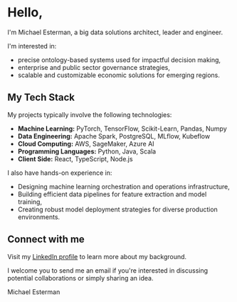 # Hello, 

I'm Michael Esterman, a big data solutions architect, leader and engineer.

I'm interested in:

- precise ontology-based systems used for impactful decision making,
- enterprise and public sector governance strategies,
- scalable and customizable economic solutions for emerging regions.

## My Tech Stack

My projects typically involve the following technologies:

- **Machine Learning:** PyTorch, TensorFlow, Scikit-Learn, Pandas, Numpy
- **Data Engineering:** Apache Spark, PostgreSQL, MLflow, Kubeflow
- **Cloud Computing:** AWS, SageMaker, Azure AI
- **Programming Languages:** Python, Java, Scala
- **Client Side:** React, TypeScript, Node.js

I also have hands-on experience in:

- Designing machine learning orchestration and operations infrastructure,
- Building efficient data pipelines for feature extraction and model training,
- Creating robust model deployment strategies for diverse production environments.

## Connect with me

Visit my [LinkedIn profile](https://www.linkedin.com/in/esterman) to learn more about my background. 

I welcome you to send me an email if you're interested in discussing potential collaborations or simply sharing an idea.

Michael Esterman
